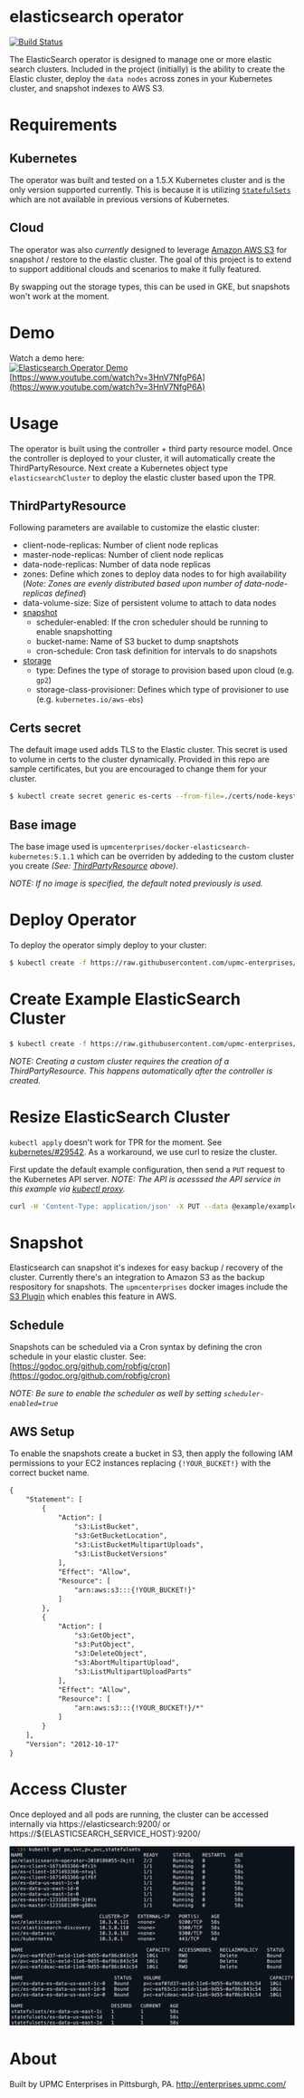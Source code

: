 # elasticsearch operator

[![Build Status](https://travis-ci.org/upmc-enterprises/elasticsearch-operator.svg?branch=master)](https://travis-ci.org/upmc-enterprises/elasticsearch-operator)

The ElasticSearch operator is designed to manage one or more elastic search clusters. Included in the project (initially) is the ability to create the Elastic cluster, deploy the `data nodes` across zones in your Kubernetes cluster, and snapshot indexes to AWS S3. 

# Requirements

## Kubernetes

The operator was built and tested on a 1.5.X Kubernetes cluster and is the only version supported currently. This is because it is utilizing [`StatefulSets`](https://kubernetes.io/docs/concepts/abstractions/controllers/statefulsets/) which are not available in previous versions of Kubernetes. 

## Cloud

The operator was also _currently_ designed to leverage [Amazon AWS S3](https://aws.amazon.com/s3/) for snapshot / restore to the  elastic cluster. The goal of this project is to extend to support additional clouds and scenarios to make it fully featured. 

By swapping out the storage types, this can be used in GKE, but snapshots won't work at the moment. 


# Demo
Watch a demo here:<br>
[![Elasticsearch Operator Demo](http://img.youtube.com/vi/3HnV7NfgP6A/0.jpg)](http://www.youtube.com/watch?v=3HnV7NfgP6A)<br>
[https://www.youtube.com/watch?v=3HnV7NfgP6A](https://www.youtube.com/watch?v=3HnV7NfgP6A)

# Usage

The operator is built using the controller + third party resource model. Once the controller is deployed to your cluster, it will automatically create the ThirdPartyResource. Next create a Kubernetes object type `elasticsearchCluster` to deploy the elastic cluster based upon the TPR. 

## ThirdPartyResource

Following parameters are available to customize the elastic cluster:

- client-node-replicas: Number of client node replicas
- master-node-replicas: Number of client node replicas
- data-node-replicas: Number of data node replicas
- zones: Define which zones to deploy data nodes to for high availability (_Note: Zones are evenly distributed based upon number of data-node-replicas defined_)
- data-volume-size: Size of persistent volume to attach to data nodes
- [snapshot](https://www.elastic.co/guide/en/elasticsearch/reference/current/modules-snapshots.html)
  - scheduler-enabled: If the cron scheduler should be running to enable snapshotting
  - bucket-name: Name of S3 bucket to dump snaptshots
  - cron-schedule: Cron task definition for intervals to do snapshots
- [storage](https://kubernetes.io/docs/user-guide/persistent-volumes/)
  - type: Defines the type of storage to provision based upon cloud (e.g. `gp2`)
  - storage-class-provisioner: Defines which type of provisioner to use (e.g. `kubernetes.io/aws-ebs`)


## Certs secret

The default image used adds TLS to the Elastic cluster. This secret is used to volume in certs to the cluster dynamically. Provided in this repo are sample certificates, but you are encouraged to change them for your cluster. 

```bash
$ kubectl create secret generic es-certs --from-file=./certs/node-keystore.jks --from-file=./certs/truststore.jks
```
## Base image

The base image used is `upmcenterprises/docker-elasticsearch-kubernetes:5.1.1` which can be overriden by addeding to the custom cluster you create _(See: [ThirdPartyResource](#thirdpartyresource) above)_. 

_NOTE: If no image is specified, the default noted previously is used._

# Deploy Operator

To deploy the operator simply deploy to your cluster:

```bash
$ kubectl create -f https://raw.githubusercontent.com/upmc-enterprises/elasticsearch-operator/master/example/controller.yaml
```

# Create Example ElasticSearch Cluster

```bash
$ kubectl create -f https://raw.githubusercontent.com/upmc-enterprises/elasticsearch-operator/master/example/example-es-cluster.json
```
_NOTE: Creating a custom cluster requires the creation of a ThirdPartyResource. This happens automatically after the controller is created._

# Resize ElasticSearch Cluster

`kubectl apply` doesn't work for TPR for the moment. See [kubernetes/#29542](https://github.com/kubernetes/kubernetes/issues/29542). As a workaround, we use curl to resize the cluster.

First update the default example configuration, then send a `PUT` request to the Kubernetes API server. _NOTE: The API is acesssed the API service in this example via [kubectl proxy](https://kubernetes.io/docs/user-guide/kubectl/kubectl_proxy/)._ 

```bash
curl -H 'Content-Type: application/json' -X PUT --data @example/example-es-cluster.json http://127.0.0.1:9005/apis/enterprises.upmc.com/v1/namespaces/default/elasticsearchclusters/example-es-cluster
```

# Snapshot

Elasticsearch can snapshot it's indexes for easy backup / recovery of the cluster. Currently there's an integration to Amazon S3 as the backup respository for snapshots. The `upmcenterprises` docker images include the [S3 Plugin](https://www.elastic.co/guide/en/elasticsearch/plugins/current/repository-s3.html) which enables this feature in AWS. 

## Schedule

Snapshots can be scheduled via a Cron syntax by defining the cron schedule in your elastic cluster. See: [https://godoc.org/github.com/robfig/cron](https://godoc.org/github.com/robfig/cron)

_NOTE: Be sure to enable the scheduler as well by setting `scheduler-enabled=true`_ 

## AWS Setup

To enable the snapshots create a bucket in S3, then apply the following IAM permissions to your EC2 instances replacing `{!YOUR_BUCKET!}` with the correct bucket name. 

```
{
    "Statement": [
        {
            "Action": [
                "s3:ListBucket",
                "s3:GetBucketLocation",
                "s3:ListBucketMultipartUploads",
                "s3:ListBucketVersions"
            ],
            "Effect": "Allow",
            "Resource": [
                "arn:aws:s3:::{!YOUR_BUCKET!}"
            ]
        },
        {
            "Action": [
                "s3:GetObject",
                "s3:PutObject",
                "s3:DeleteObject",
                "s3:AbortMultipartUpload",
                "s3:ListMultipartUploadParts"
            ],
            "Effect": "Allow",
            "Resource": [
                "arn:aws:s3:::{!YOUR_BUCKET!}/*"
            ]
        }
    ],
    "Version": "2012-10-17"
}
```

# Access Cluster

Once deployed and all pods are running, the cluster can be accessed internally via https://elasticsearch:9200/ or https://${ELASTICSEARCH_SERVICE_HOST}:9200/

![alt text](docs/images/running-cluster.png "Running Cluster")

# About
Built by UPMC Enterprises in Pittsburgh, PA. http://enterprises.upmc.com/
